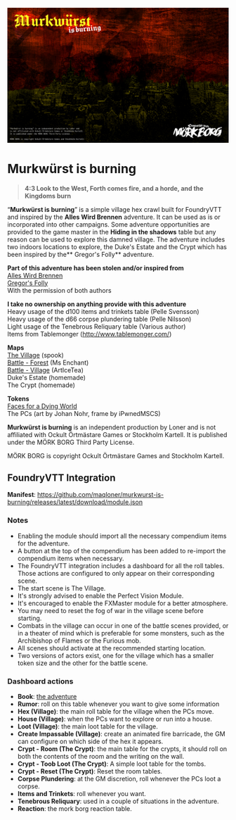 ![Murkwürst is burning](https://raw.githubusercontent.com/maqloner/murkwurst-is-burning/main/images/scenes/murkwurst.png)


# Murkwürst is burning

> **4:3 Look to the West, Forth comes fire, and a horde, and the Kingdoms burn**

“**Murkwürst is burning**” is a simple village hex crawl built for FoundryVTT and inspired by the **Alles Wird Brennen** adventure. It can be used as is or incorporated into other campaigns. Some adventure opportunities are provided to the game master in the **Hiding in the shadows** table but any reason can be used to explore this damned village. The adventure includes two indoors locations to explore, the Duke's Estate and the Crypt which has been inspired by the** Gregor's Folly** adventure.


**Part of this adventure has been stolen and/or inspired from**  
[Alles Wird Brennen](https://fc85057.itch.io/alles-wird-brennen "Alles Wird Brennen")  
[Gregor's Folly](https://eyesforteeth.itch.io/gregors-folly "Gregor's Folly")  
With the permission of both authors


**I take no ownership on anything provide with this adventure**  
Heavy usage of the d100 items and trinkets table (Pelle Svensson)  
Heavy usage of the d66 corpse plundering table (Pelle Nilsson)  
Light usage of the Tenebrous Reliquary table (Various author)   
Items from Tablemonger (http://www.tablemonger.com/)  


**Maps**  
[The Village](https://inkarnate.com/explore/maps/5674250/ "The Village") (spook)  
[Battle - Forest](https://inkarnate.com/explore/maps/2179313/ "Battle - Forest") (Ms Enchant)  
[Battle - Village](https://www.reddit.com/r/dungeondraft/comments/hc9rsw/poor_urban_neighborhood_city_battlemap_20x20/ "Battle - Village") (ArtIceTea)  
Duke's Estate (homemade)  
The Crypt (homemade)  


**Tokens**  
[Faces for a Dying World](https://zordvil.itch.io/faces-for-a-dying-land-vol1 "Faces for a Dying World")  \
The PCs (art by Johan Nohr, frame by iPwnedMSCS)

**Murkwürst is burning** is an independent production by Loner and is not affiliated with Ockult Örtmästare Games or Stockholm Kartell. It is published under the MÖRK BORG Third Party License.

MÖRK BORG is copyright Ockult Örtmästare Games and Stockholm Kartell. 

## FoundryVTT Integration

**Manifest**: https://github.com/maqloner/murkwurst-is-burning/releases/latest/download/module.json

### Notes
- Enabling the module should import all the necessary compendium items for the adventure. 
- A button at the top of the compendium has been added to re-import the compendium items when necessary. 
- The FoundryVTT integration includes a dashboard for all the roll tables. Those actions are configured to only appear on their corresponding scene. 
- The start scene is The Village.
- It's strongly advised to enable the Perfect Vision Module.
- It's encouraged to enable the FXMaster module for a better atmosphere.
- You may need to reset the fog of war in the village scene before starting.
- Combats in the village can occur in one of the battle scenes provided, or in a theater of mind which is preferable for some monsters, such as the Archibishop of Flames or the Furious mob.
- All scenes should activate at the recommended starting location.
- Two versions of actors exist, one for the village which has a smaller token size and the other for the battle scene.

### Dashboard actions
- **Book**: [the adventure](https://docs.google.com/document/d/1ZrCVtzWBW3m2QPJsaRT4zxqjHz2fMZMPNiIv6WJz5r4 "the adventure")
- **Rumor**: roll on this table whenever you want to give some information
- **Hex (Village)**: the main roll table for the village when the PCs move.
- **House (Village)**: when the PCs want to explore or run into a house.
- **Loot (Village)**: the main loot table for the village.
- **Create Impassable (Village)**: create an animated fire barricade, the GM can configure on which side of the hex it appears.
- **Crypt - Room (The Crypt)**: the main table for the crypts, it should roll on both the contents of the room and the writing on the wall.
- **Crypt - Toob Loot (The Crypt)**: A simple loot table for the tombs.
- **Crypt - Reset (The Crypt)**: Reset the room tables.
- **Corpse Plundering**: at the GM discretion, roll whenever the PCs loot a corpse.
- **Items and Trinkets**: roll whenever you want.
- **Tenebrous Reliquary**: used in a couple of situations in the adventure.
- **Reaction**: the mork borg reaction table.

